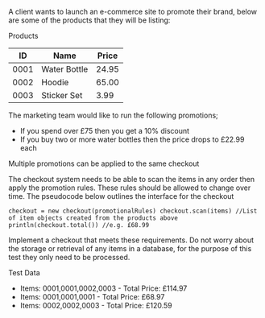 A client wants to launch an e-commerce site to promote their brand, below are some of the products that they will be listing:

Products

| ID   | Name         | Price |
|------|--------------|-------|
| 0001 | Water Bottle | 24.95 |
| 0002 | Hoodie       | 65.00 |
| 0003 | Sticker Set  | 3.99  |


The marketing team would like to run the following promotions;

* If you spend over £75 then you get a 10% discount
* If you buy two or more water bottles then the price drops to £22.99 each

Multiple promotions can be applied to the same checkout

The checkout system needs to be able to scan the items in any order then apply the promotion rules. These rules should be allowed to change over time. The pseudocode below outlines the interface for the checkout

`checkout = new checkout(promotionalRules)
checkout.scan(items) //List of item objects created from the products above
println(checkout.total()) //e.g. £68.99`

Implement a checkout that meets these requirements.
Do not worry about the storage or retrieval of any items in a database, for the purpose of this test they only need to be processed.

Test Data
* Items: 0001,0001,0002,0003 - Total Price: £114.97
* Items: 0001,0001,0001 - Total Price: £68.97
* Items: 0002,0002,0003 - Total Price: £120.59

